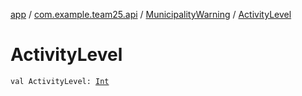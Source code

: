 [app](../../index.md) / [com.example.team25.api](../index.md) / [MunicipalityWarning](index.md) / [ActivityLevel](./-activity-level.md)

# ActivityLevel

`val ActivityLevel: `[`Int`](https://kotlinlang.org/api/latest/jvm/stdlib/kotlin/-int/index.html)